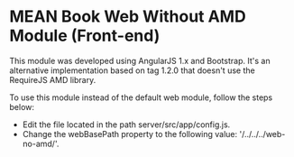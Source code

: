 # MEAN Book Web Without AMD Module (Front-end)

This module was developed using AngularJS 1.x and Bootstrap. It's an alternative implementation based on tag 1.2.0 that doesn't use the RequireJS AMD library.

To use this module instead of the default web module, follow the steps below:
- Edit the file located in the path server/src/app/config.js.
- Change the webBasePath property to the following value: '/../../../web-no-amd/'.
